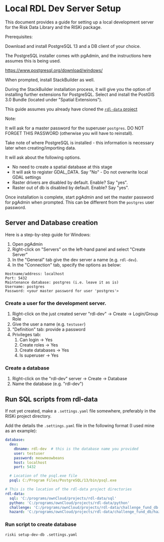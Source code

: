 # Local RDL Dev Server Setup

This document provides a guide for setting up a local development server for the Risk Data Library and the RISKi package.

Prerequisites:

Download and install PostgreSQL 13 and a DB client of your choice.

The PostgreSQL installer comes with pgAdmin, and the instructions here assumes this is being used.

https://www.postgresql.org/download/windows/

When prompted, install StackBuilder as well.

During the StackBuilder installation process, it will give you the option of installing further extensions for PostgreSQL.
Select and install the PostGIS 3.0 Bundle (located under "Spatial Extensions").

This guide assumes you already have cloned the [`rdl-data` project](https://github.com/GFDRR/rdl-data)


Note:

It will ask for a master password for the superuser `postgres`.
DO NOT FORGET THIS PASSWORD (otherwise you will have to reinstall).

Take note of where PostgreSQL is installed - this information is necessary later when creating/importing data.

It will ask about the following options. 

- No need to create a spatial database at this stage
- It will ask to register GDAL_DATA. Say "No" - Do not overwrite local GDAL settings
- Raster drivers are disabled by default. Enable? Say "yes".
- Raster out of db is disabled by default. Enable? Say "yes".

Once installation is complete, start pgAdmin and set the master password for pgAdmin when prompted.
This can be different from the `postgres` user password.

## Server and Database creation

Here is a step-by-step guide for Windows:

1. Open pgAdmin
2. Right-click on "Servers" on the left-hand panel and select "Create Server"
3. In the "General" tab give the dev server a name (e.g. `rdl-dev`).
4. In the "Connection" tab, specify the options as below:

```
Hostname/address: localhost
Port: 5432
Maintenance database: postgres (i.e. leave it as is)
Username: postgres
Password: <your master password for user 'postgres'>
```

### Create a user for the development server.

1. Right-click on the just created server "rdl-dev" -> Create -> Login/Group Role
2. Give the user a name (e.g. `testuser`)
3. "Definition" tab: provide a password
4. Privileges tab: 
   1. Can login -> Yes
   2. Create roles -> Yes
   3. Create databases -> Yes
   4. Is superuser -> Yes

### Create a database

1. Right-click on the "rdl-dev" server -> Create -> Database
2. Name the database (e.g. "rdl-dev")


## Run SQL scripts from rdl-data

If not yet created, make a `.settings.yaml` file somewhere, preferably in the RISKi project directory.

Add the details the `.settings.yaml` file in the following format (I used mine as an example):

```yaml
database:
  dev:
    dbname: rdl-dev  # this is the database name you provided
    user: testuser
    password: meowmeowbeans
    host: localhost
    port: 5432

  # Location of the psql.exe file
  psql: C:/Program Files/PostgreSQL/13/bin/psql.exe

# This is the location of the rdl-data project directories
rdl-data:
  sql: 'C:/programs/ownCloud/projects/rdl-data/sql'
  python: 'C:/programs/ownCloud/projects/rdl-data/python'
  challenge: 'C:/programs/ownCloud/projects/rdl-data/challenge_fund_db'
  hazard: 'C:/programs/ownCloud/projects/rdl-data/challenge_fund_db/hazard'
```



### Run script to create database

```bash
riski setup-dev-db .settings.yaml
```
